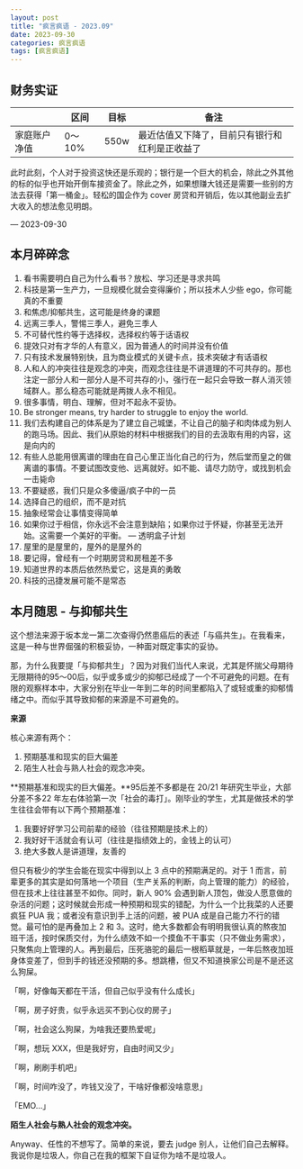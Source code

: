 ```yaml
---
layout: post
title: "疯言疯语 - 2023.09"
date: 2023-09-30
categories: 疯言疯语
tags: [疯言疯语]
---
```

## 财务实证

|  | 区间 | 目标 | 备注 |
| --- | --- | --- | --- |
| 家庭账户净值 | 0～10% | 550w | 最近估值又下降了，目前只有银行和红利是正收益了 |

此时此刻，个人对于投资这快还是乐观的；银行是一个巨大的机会，除此之外其他的标的似乎也开始开倒车接资金了。除此之外，如果想赚大钱还是需要一些别的方法去获得「第一桶金」。轻松的国企作为 cover 房贷和开销后，佐以其他副业去扩大收入的想法愈见明朗。

— 2023-09-30
<!--more-->

## 本月碎碎念

1. 看书需要明白自己为什么看书？放松、学习还是寻求共鸣
2. 科技是第一生产力，一旦规模化就会变得廉价；所以技术人少些 ego，你可能真的不重要
3. 和焦虑/抑郁共生，这可能是终身的课题
4. 远离三季人，警惕三季人，避免三季人
5. 不可替代性约等于选择权，选择权约等于话语权
6. 提效只对有才华的人有意义，因为普通人的时间并没有价值
7. 只有技术发展特别快，且为商业模式的关键卡点，技术突破才有话语权
8. 人和人的冲突往往是观念的冲突，而观念往往是不讲道理的不可共存的。那也注定一部分人和一部分人是不可共存的小，强行在一起只会导致一群人消灭领域群人。那么稳态可能就是两拨人永不相见。
9. 很多事情，明白、理解，但对不起永不妥协。
10. Be stronger means, try harder to struggle to enjoy the world.
11. 我们去构建自己的体系是为了建立自己城堡，不让自己的脑子和肉体成为别人的跑马场。因此、我们从原始的材料中根据我们的目的去汲取有用的内容，这是向内的
12. 有些人总能用很离谱的理由在自己心里正当化自己的行为，然后堂而皇之的做离谱的事情。不要试图改变他、远离就好。如不能、请尽力防守，或找到机会一击毙命
13. 不要疑惑，我们只是众多傻逼/疯子中的一员
14. 选择自己的组织，而不是对抗
15. 抽象经常会让事情变得简单
16. 如果你过于相信，你永远不会注意到缺陷；如果你过于怀疑，你甚至无法开始。这需要一个美好的平衡。 — 透明盒子计划
17. 屋里的是屋里的，屋外的是屋外的
18. 要记得，曾经有一个时期房贷和房租差不多
19. 知道世界的本质后依然热爱它，这是真的勇敢
20. 科技的迅捷发展可能不是常态

## 本月随思 - 与抑郁共生

这个想法来源于坂本龙一第二次查得仍然患癌后的表述「与癌共生」。在我看来，这是一种与世界倔强的积极妥协，一种面对既定事实的妥协。

那，为什么我要提「与抑郁共生」？因为对我们当代人来说，尤其是怀揣父母期待无限期待的95～00后，似乎或多或少的抑郁已经成了一个不可避免的问题。在有限的观察样本中，大家分别在毕业一年到二年的时间里都陷入了或轻或重的抑郁情绪之中。而似乎其导致抑郁的来源是不可避免的。

**来源**

核心来源有两个：

1. 预期基准和现实的巨大偏差
2. 陌生人社会与熟人社会的观念冲突。

**预期基准和现实的巨大偏差。**95后差不多都是在 20/21 年研究生毕业，大部分差不多22 年左右体验第一次「社会的毒打」。刚毕业的学生，尤其是做技术的学生往往会带有以下两个预期基准：

1. 我要好好学习公司前辈的经验（往往预期是技术上的）
2. 我好好干活就会有认可（往往是指绩效上的，金钱上的认可）
3. 绝大多数人是讲道理，友善的

但只有极少的学生会能在现实中得到以上 3 点中的预期满足的。对于 1 而言，前辈更多的其实是如何落地一个项目（生产关系的判断，向上管理的能力）的经验，但在技术上往往甚至不如你。同时，新人 90% 会遇到新人顶包，做没人愿意做的杂活的问题；这时候就会形成一种预期和现实的错配，为什么一个比我菜的人还要疯狂 PUA 我；或者没有意识到手上活的问题，被 PUA 成是自己能力不行的错觉。最可怕的是再叠加上 2 和 3。这时，绝大多数都会有明明我很认真的熬夜加班干活，按时保质交付，为什么绩效不如一个摸鱼不干事实（只不做业务需求），只聚焦向上管理的人。再到最后，压死骆驼的最后一根稻草就是，一年后熬夜加班身体变差了，但到手的钱还没预期的多。想跳槽，但又不知道换家公司是不是还这么狗屎。

「啊，好像每天都在干活，但自己似乎没有什么成长」

「啊，房子好贵，似乎永远买不到心仪的房子」

「啊，社会这么狗屎，为啥我还要热爱呢」

「啊，想玩 XXX，但是我好穷，自由时间又少」

「啊，刷刷手机吧」

「啊，时间咋没了，咋钱又没了，干啥好像都没啥意思」

「EMO…」

**陌生人社会与熟人社会的观念冲突。**

Anyway、任性的不想写了。简单的来说，要去 judge 别人，让他们自己去解释。我说你是垃圾人，你自己在我的框架下自证你为啥不是垃圾人。
